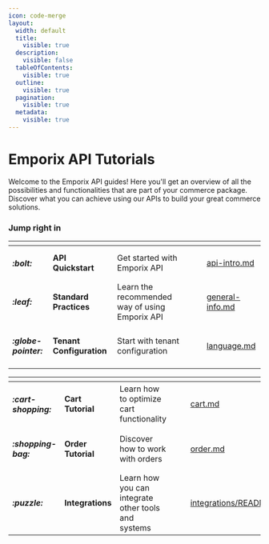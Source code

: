 ```yaml
---
icon: code-merge
layout:
  width: default
  title:
    visible: true
  description:
    visible: false
  tableOfContents:
    visible: true
  outline:
    visible: true
  pagination:
    visible: true
  metadata:
    visible: true
---
```


# Emporix API Tutorials

Welcome to the Emporix API guides! Here you'll get an overview of all the possibilities and functionalities that are part of your commerce package. Discover what you can achieve using our APIs to build your great commerce solutions.

### Jump right in

<table data-view="cards"><thead><tr><th></th><th></th><th></th><th data-hidden data-card-cover data-type="files"></th><th data-hidden></th><th data-hidden data-card-target data-type="content-ref"></th></tr></thead><tbody><tr><td><h4><i class="fa-bolt">:bolt:</i></h4></td><td><strong>API Quickstart</strong></td><td>Get started with Emporix API</td><td></td><td></td><td><a href="api-intro.md">api-intro.md</a></td></tr><tr><td><h4><i class="fa-leaf">:leaf:</i></h4></td><td><strong>Standard Practices</strong></td><td>Learn the recommended way of using Emporix API</td><td></td><td></td><td><a href="../standard-practices/general-info.md">general-info.md</a></td></tr><tr><td><h4><i class="fa-globe-pointer">:globe-pointer:</i></h4></td><td><strong>Tenant Configuration</strong></td><td>Start with tenant configuration</td><td></td><td></td><td><a href="../configuration/configuration-service/language.md">language.md</a></td></tr></tbody></table>

<table data-view="cards"><thead><tr><th></th><th></th><th></th><th data-hidden data-card-cover data-type="files"></th><th data-hidden></th><th data-hidden data-card-target data-type="content-ref"></th></tr></thead><tbody><tr><td><h4><i class="fa-cart-shopping">:cart-shopping:</i></h4></td><td><strong>Cart Tutorial</strong></td><td>Learn how to optimize cart functionality</td><td></td><td></td><td><a href="../checkout/cart/cart.md">cart.md</a></td></tr><tr><td><h4><i class="fa-shopping-bag">:shopping-bag:</i></h4></td><td><strong>Order Tutorial</strong></td><td>Discover how to work with orders</td><td></td><td></td><td><a href="../orders/order/order.md">order.md</a></td></tr><tr><td><h4><i class="fa-puzzle">:puzzle:</i></h4></td><td><strong>Integrations</strong></td><td>Learn how you can integrate other tools and systems</td><td></td><td></td><td><a href="../integrations/README.md">integrations/README.md</a></td></tr></tbody></table>
